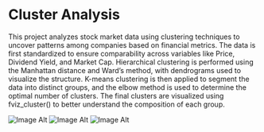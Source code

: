 # Cluster Analysis

This project analyzes stock market data using clustering techniques to uncover patterns among companies based on financial metrics. 
The data is first standardized to ensure comparability across variables like Price, Dividend Yield, and Market Cap. 
Hierarchical clustering is performed using the Manhattan distance and Ward’s method, with dendrograms used to visualize the structure. 
K-means clustering is then applied to segment the data into distinct groups, and the elbow method is used to determine the optimal number of clusters. 
The final clusters are visualized using fviz_cluster() to better understand the composition of each group.

![Image Alt](https://github.com/aarern/descriptive-predictive-analytics/blob/6496e05495ccaa5dade04229f4f7f82f13ded6a6/Descriptive%20Analytics/Cluster%20Analysis/clu1.jpg)
![Image Alt](https://github.com/aarern/descriptive-predictive-analytics/blob/95880b7d8d1a1fbf2795b61027350429b55f9bee/Descriptive%20Analytics/Cluster%20Analysis/clu2.jpg)
![Image Alt](https://github.com/aarern/descriptive-predictive-analytics/blob/98a4f752f7f24c183b617e39c382d4808f06ea60/Descriptive%20Analytics/Cluster%20Analysis/clu3.jpg)
